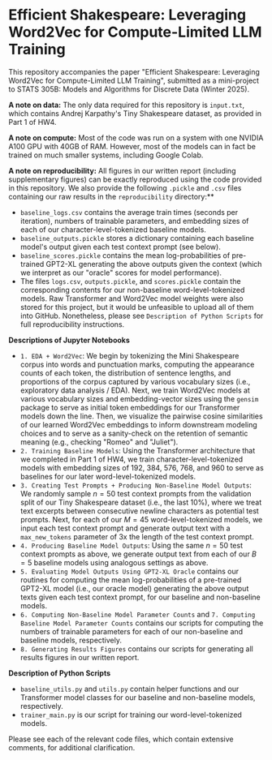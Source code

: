 # Efficient Shakespeare: Leveraging Word2Vec for Compute-Limited LLM Training
This repository accompanies the paper "Efficient Shakespeare: Leveraging Word2Vec for Compute-Limited LLM Training", submitted as a mini-project to STATS 305B: Models and Algorithms for Discrete Data (Winter 2025).

**A note on data:** The only data required for this repository is `input.txt`, which contains Andrej Karpathy's Tiny Shakespeare dataset, as provided in Part 1 of HW4.

**A note on compute:** Most of the code was run on a system with one NVIDIA A100 GPU with 40GB of RAM. However, most of the models can in fact be trained on much smaller systems, including Google Colab.

**A note on reproducibility:** All figures in our written report (including supplementary figures) can be exactly reproduced using the code provided in this repository. We also provide the following `.pickle` and `.csv` files containing our raw results in the `reproducibility` directory:**
- `baseline_logs.csv` contains the average train times (seconds per iteration), numbers of trainable parameters, and embedding sizes of each of our character-level-tokenized baseline models.
- `baseline_outputs.pickle` stores a dictionary containing each baseline model's output given each test context prompt (see below).
- `baseline_scores.pickle` contains the mean log-probabilities of pre-trained GPT2-XL generating the above outputs given the context (which we interpret as our "oracle" scores for model performance).
- The files `logs.csv`, `outputs.pickle`, and `scores.pickle` contain the corresponding contents for our non-baseline word-level-tokenized models.
Raw Transformer and Word2Vec model weights were also stored for this project, but it would be unfeasible to upload all of them into GitHub. Nonetheless, please see `Description of Python Scripts` for full reproducibility instructions.

**Descriptions of Jupyter Notebooks**
- `1. EDA + Word2Vec`:  We begin by tokenizing the Mini Shakespeare corpus into words and punctuation marks, computing the appearance counts of each token, the distribution of sentence lengths, and proportions of the corpus captured by various vocabulary sizes (i.e., exploratory data analysis / EDA). Next, we train Word2Vec models at various vocabulary sizes and embedding-vector sizes using the `gensim` package to serve as initial token embeddings for our Transformer models down the line. Then, we visualize the pairwise cosine similarities of our learned Word2Vec embeddings to inform downstream modeling choices and to serve as a sanity-check on the retention of semantic meaning (e.g., checking "Romeo" and "Juliet").
- `2. Training Baseline Models`: Using the Transformer architecture that we completed in Part 1 of HW4, we train character-level-tokenized models with embedding sizes of $192$, $384$, $576$, $768$, and $960$ to serve as baselines for our later word-level-tokenized models.
- `3. Creating Test Prompts + Producing Non-Baseline Model Outputs`: We randomly sample $n=50$ test context prompts from the validation split of our Tiny Shakespeare dataset (i.e., the last $10\%$), where we treat text excerpts between consecutive newline characters as potential test prompts. Next, for each of our $M=45$ word-level-tokenized models, we input each test context prompt and generate output text with a `max_new_tokens` parameter of 3x the length of the test context prompt.
- `4. Producing Baseline Model Outputs`: Using the same $n=50$ test context prompts as above, we generate output text from each of our $B=5$ baseline models using analogous settings as above.
- `5. Evaluating Model Outputs Using GPT2-XL Oracle` contains our routines for computing the mean log-probabilities of a pre-trained GPT2-XL model (i.e., our oracle model) generating the above output texts given each test context prompt, for our baseline and non-baseline models.
- `6. Computing Non-Baseline Model Parameter Counts` and `7. Computing Baseline Model Parameter Counts` contains our scripts for computing the numbers of trainable parameters for each of our non-baseline and baseline models, respectively.
- `8. Generating Results Figures` contains our scripts for generating all results figures in our written report.
  
**Description of Python Scripts**
- `baseline_utils.py` and `utils.py` contain helper functions and our Transformer model classes for our baseline and non-baseline models, respectively.
- `trainer_main.py` is our script for training our word-level-tokenized models.

Please see each of the relevant code files, which contain extensive comments, for additional clarification.
